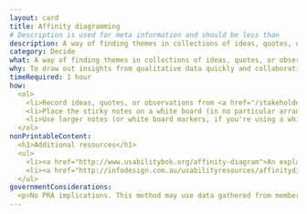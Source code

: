 ```yaml
---
layout: card
title: Affinity diagramming
# Description is used for meta information and should be less than  
description: A way of finding themes in collections of ideas, quotes, or observations.
category: Decide
what: A way of finding themes in collections of ideas, quotes, or observations.
why: To draw out insights from qualitative data quickly and collaboratively.
timeRequired: 1 hour
how:
  <ol>
    <li>Record ideas, quotes, or observations from <a href="/stakeholder-and-user-interviews">interviews</a>, <a href="/contextual-inquiry">contextual inquiry</a>, or other sources of research on sticky notes.</li>
    <li>Place the sticky notes on a white board (in no particular arrangement). Move the sticky notes into related groups.</li>
    <li>Use larger notes (or white board markers, if you're using a white board), to write titles or catch phrases for each group.</li>  
  </ol>
nonPrintableContent:
  <h1>Additional resources</h1>
  <ul>
    <li><a href="http://www.usabilitybok.org/affinity-diagram">An explanation of what affinity diagramming is and how to do it.</a> The Usability Body of Knowledge, a product of the User Experience Professionals&rsquo; Association.</li>
    <li><a href="http://infodesign.com.au/usabilityresources/affinitydiagramming/">An explanation of affinity diagramming.</a> Information and Design.</li>
  </ul>
governmentConsiderations:
  <p>No PRA implications. This method may use data gathered from members of the public, but does not require their involvement.</p>
---
```

